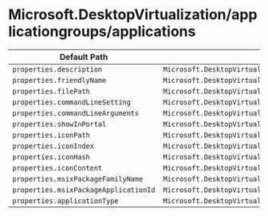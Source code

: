 # Microsoft.DesktopVirtualization/applicationgroups/applications

| Default Path | Alias |
|---|---|
| `properties.description` | `Microsoft.DesktopVirtualization/applicationGroups/applications/description` |
| `properties.friendlyName` | `Microsoft.DesktopVirtualization/applicationGroups/applications/friendlyName` |
| `properties.filePath` | `Microsoft.DesktopVirtualization/applicationGroups/applications/filePath` |
| `properties.commandLineSetting` | `Microsoft.DesktopVirtualization/applicationGroups/applications/commandLineSetting` |
| `properties.commandLineArguments` | `Microsoft.DesktopVirtualization/applicationGroups/applications/commandLineArguments` |
| `properties.showInPortal` | `Microsoft.DesktopVirtualization/applicationGroups/applications/showInPortal` |
| `properties.iconPath` | `Microsoft.DesktopVirtualization/applicationGroups/applications/iconPath` |
| `properties.iconIndex` | `Microsoft.DesktopVirtualization/applicationGroups/applications/iconIndex` |
| `properties.iconHash` | `Microsoft.DesktopVirtualization/applicationGroups/applications/iconHash` |
| `properties.iconContent` | `Microsoft.DesktopVirtualization/applicationGroups/applications/iconContent` |
| `properties.msixPackageFamilyName` | `Microsoft.DesktopVirtualization/applicationGroups/applications/msixPackageFamilyName` |
| `properties.msixPackageApplicationId` | `Microsoft.DesktopVirtualization/applicationGroups/applications/msixPackageApplicationId` |
| `properties.applicationType` | `Microsoft.DesktopVirtualization/applicationGroups/applications/applicationType` |


